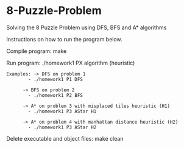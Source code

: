 # 8-Puzzle-Problem
Solving the 8 Puzzle Problem using DFS, BFS and A* algorithms

Instructions on how to run the program below.


Compile program: make

Run program: ./homework1 PX algorithm (heuristic)

	Examples: -> DFS on problem 1
			- ./homework1 P1 DFS
	
		  -> BFS on problem 2
			- ./homework1 P2 BFS
		
		  -> A* on problem 3 with misplaced tiles heuristic (H1)
			- ./homework1 P3 AStar H1

		  -> A* on problem 4 with manhattan distance heuristic (H2)
			- ./homework1 P3 AStar H2

Delete executable and object files: make clean
